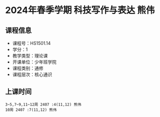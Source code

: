 # 2024年春季学期 科技写作与表达 熊伟






## 课程信息

- 课程号：HS1501.14
- 学分：1
- 教学类型：理论课
- 开课单位：少年班学院
- 课程类别：通修
- 课程层次：核心通识

## 上课时间

```
3~5,7~9,11~12周 2407 :4(11,12) 熊伟
10周 2407 :7(11,12) 熊伟
```

